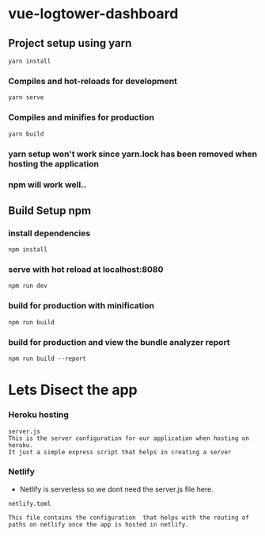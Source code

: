 # vue-logtower-dashboard

## Project setup using yarn
```
yarn install
```

### Compiles and hot-reloads for development
```
yarn serve
```

### Compiles and minifies for production
```
yarn build
```
### yarn setup won't work since yarn.lock has been removed when hosting the application

### npm will work well..

## Build Setup npm

### install dependencies
```
npm install
```

### serve with hot reload at localhost:8080
```
npm run dev
```

### build for production with minification
```
npm run build
```

### build for production and view the bundle analyzer report
```
npm run build --report
```

# Lets Disect the app

### 

### Heroku hosting
```
server.js
This is the server configuration for our application when hosting on heroku.
It just a simple express script that helps in creating a server

```

### Netlify

- Netlify is serverless so we dont need the server.js file here.

```
netlify.toml

This file contains the configuration  that helps with the routing of paths on netlify once the app is hosted in netlify.

```